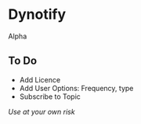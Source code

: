 # Dynotify
Alpha

## To Do
* Add Licence
* Add User Options: Frequency, type
* Subscribe to Topic

*Use at your own risk*
